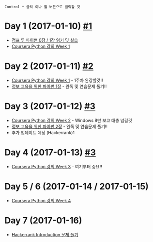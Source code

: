 ```
Control + 클릭 이나 휠 버튼으로 클릭할 것
```

# Day 1 (2017-01-10) [#1](https://github.com/myongjigo/start-to-python/issues/1)

 - [점프 투 파이썬 0장 / 1장 읽기 및 실습](https://wikidocs.net/book/1)
 - [Coursera Python 강의 Week 1](https://www.coursera.org/learn/python/supplement/WlvLt)

# Day 2 (2017-01-11) [#2](https://github.com/myongjigo/start-to-python/issues/2)
 - [Coursera Python 강의 Week 1](https://www.coursera.org/learn/python/supplement/WlvLt) - 1주차 완강할것!!
 - [정보 교육을 위한 파이썬 1장](http://www.pythonlearn.com/translations/KO/book_009_ko.pdf) - 완독 및 연습문제 풀기!!

# Day 3 (2017-01-12) [#3](https://github.com/myongjigo/start-to-python/issues/3)
 - [Coursera Python 강의 Week 2](https://www.coursera.org/learn/python/supplement/oEjgq/important-reading-using-python-in-this-class) - Windows 8만 보고 대충 넘길것
 - [정보 교육을 위한 파이썬 2장](http://www.pythonlearn.com/translations/KO/book_009_ko.pdf) - 완독 및 연습문제 풀기!!
 - 추가 업데이트 예정 (Hackerrank)1
 
# Day 4 (2017-01-13) [#3](https://github.com/myongjigo/start-to-python/issues/4)
 - [Coursera Python 강의 Week 3](https://www.coursera.org/learn/python/lecture/pkjuO/lecture-1-4-writing-paragraphs-of-code) - 여기부터 중요!!

# Day 5 / 6 (2017-01-14 / 2017-01-15)
 - [Coursera Python 강의 Week 4](https://www.coursera.org/learn/python/lecture/vjiO8/lecture-2-1-expressions)

# Day 7 (2017-01-16)
 - [Hackerrank Introduction 문제 풀기](https://www.hackerrank.com/domains/python/py-introduction)
